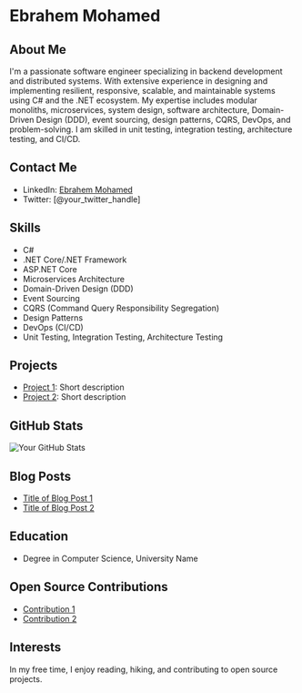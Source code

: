 # Ebrahem Mohamed

## About Me
I'm a passionate software engineer specializing in backend development and distributed systems. With extensive experience in designing and implementing resilient, responsive, scalable, and maintainable systems using C# and the .NET ecosystem. My expertise includes modular monoliths, microservices, system design, software architecture, Domain-Driven Design (DDD), event sourcing, design patterns, CQRS, DevOps, and problem-solving. I am skilled in unit testing, integration testing, architecture testing, and CI/CD. 

## Contact Me
- LinkedIn: [Ebrahem Mohamed](https://www.linkedin.com/in/your-linkedin-profile)
- Twitter: [@your_twitter_handle]

## Skills
- C#
- .NET Core/.NET Framework
- ASP.NET Core
- Microservices Architecture
- Domain-Driven Design (DDD)
- Event Sourcing
- CQRS (Command Query Responsibility Segregation)
- Design Patterns
- DevOps (CI/CD)
- Unit Testing, Integration Testing, Architecture Testing

## Projects
- [Project 1](link-to-project-1): Short description
- [Project 2](link-to-project-2): Short description

## GitHub Stats
![Your GitHub Stats](https://github-readme-stats.vercel.app/api?username=your-username&show_icons=true&theme=radical)

## Blog Posts
- [Title of Blog Post 1](link-to-blog-post-1)
- [Title of Blog Post 2](link-to-blog-post-2)

## Education
- Degree in Computer Science, University Name

## Open Source Contributions
- [Contribution 1](link-to-contribution-1)
- [Contribution 2](link-to-contribution-2)

## Interests
In my free time, I enjoy reading, hiking, and contributing to open source projects.
